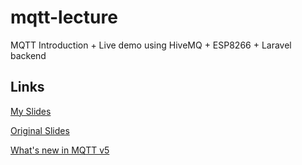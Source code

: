 # mqtt-lecture
MQTT Introduction + Live demo using HiveMQ + ESP8266 + Laravel backend

## Links
[My Slides](https://prezi.com/view/l0LNrHghXxKidephjjYx/)

[Original Slides](https://prezi.com/p/grxdzhhkrmyz/mqtt-intro/)

[What's new in MQTT v5](http://www.steves-internet-guide.com/mqttv5)
